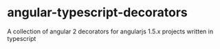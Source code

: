 # angular-typescript-decorators
A collection of angular 2 decorators for angularjs 1.5.x projects written in typescript
